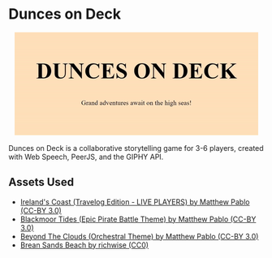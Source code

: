 # Dunces on Deck

<p align="center">
<img src="./demo.gif">
</p>

Dunces on Deck is a collaborative storytelling game for 3-6 players, created with Web Speech, PeerJS, and the GIPHY API.

## Assets Used

- [Ireland's Coast (Travelog Edition - LIVE PLAYERS) by Matthew Pablo (CC-BY 3.0)](https://opengameart.org/content/irelands-coast-travelog-edition-live-players)
- [Blackmoor Tides (Epic Pirate Battle Theme) by Matthew Pablo (CC-BY 3.0)](https://opengameart.org/content/blackmoor-tides-epic-pirate-battle-theme)
- [Beyond The Clouds (Orchestral Theme) by Matthew Pablo (CC-BY 3.0)](https://opengameart.org/content/beyond-the-clouds-orchestral-theme)
- [Brean Sands Beach by richwise (CC0)](https://freesound.org/people/richwise/sounds/475350/)
